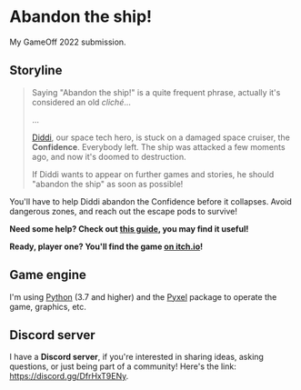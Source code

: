 # Abandon the ship!

My GameOff 2022 submission.

## Storyline

> Saying "Abandon the ship!" is a quite frequent phrase,
> actually it's considered an old _cliché_...
>
> ...
>
> [Diddi](https://diddileija.github.io/wiki/Diddi), our space tech hero,
> is stuck on a damaged space cruiser, the **Confidence**. Everybody left. The ship was
> attacked a few moments ago, and now it's doomed to destruction.
>
> If Diddi wants to appear on further games and stories, he should "abandon the ship"
> as soon as possible!

You'll have to help Diddi abandon the Confidence before it collapses. Avoid dangerous
zones, and reach out the escape pods to survive!

**Need some help? Check out [this guide](guide.md), you may find it useful!**

**Ready, player one? You'll find the game [on itch.io](https://diddileija.itch.io/abandon-the-ship)!**

## Game engine

I'm using [Python](https://python.org) (3.7 and higher) and the [Pyxel](https://github.com/kitao/pyxel)
package to operate the game, graphics, etc.

## Discord server

I have a **Discord server**, if you're interested in sharing ideas, asking questions, or just being part of a community! Here's the link: https://discord.gg/DfrHxT9ENy.
